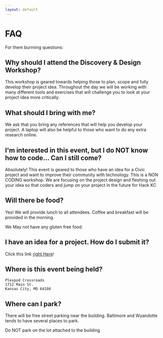 ```yaml
---
layout: default
---
```


# FAQ

For them burrning questions:


## Why should I attend the Discovery & Design Workshop?

This workshop is geared towards helping those to plan, scope and fully develop their project idea. Throughout the day we will be working with many different tools and exercises that will challenge you to look at your project idea more critically.  

## What should I bring with me?

We ask that you bring any references that will help you develop your project. A laptop will also be helpful to those who want to do any extra research online.

## I'm interested in this event, but I do NOT know how to code... Can I still come?

Absolutely! This event is geared to those who have an idea for a Civic project and want to improve their community with technology. This is a NON CODING workshop.  We are focusing on the project design and fleshing out your idea so that coders and jump on your project in the future for Hack KC


## Will there be food? 

Yes! We will provide lunch to all attendees. Coffee and breakfast will be provided in the morning. 

We May not have any gluten free food.

## I have an idea for a project. How do I submit it?

Click this link [right Here](https://docs.google.com/forms/d/e/1FAIpQLSeRGU__67RvUxgh5ntLkWugp9S1zA1veW1pEJOqs0gJOxK3Kw/viewform?c=0&w=1)!


## Where is this event being held?

````
Plexpod Crossroads
1712 Main St.
Kansas City, MO 64108
````


## Where can I park?

There will be free street parking near the building. Baltimore and Wyandotte tends to have several places to park.  

Do NOT park on the lot attached to the building
